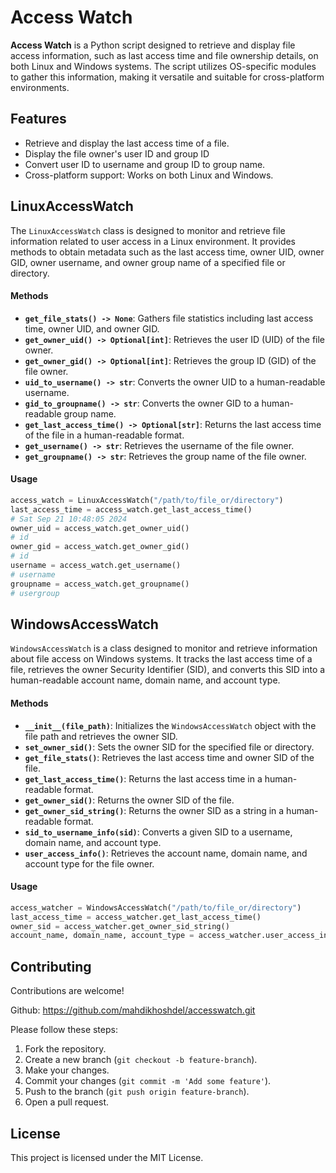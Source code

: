 # Access Watch

**Access Watch** is a Python script designed to retrieve and display file access information, such as last access time and file ownership details, on both Linux and Windows systems. The script utilizes OS-specific modules to gather this information, making it versatile and suitable for cross-platform environments.


## Features

- Retrieve and display the last access time of a file.
- Display the file owner's user ID and group ID
- Convert user ID to username and group ID to group name.
- Cross-platform support: Works on both Linux and Windows.


## LinuxAccessWatch  

The `LinuxAccessWatch` class is designed to monitor and retrieve file information related to user access in a Linux environment. It provides methods to obtain metadata such as the last access time, owner UID, owner GID, owner username, and owner group name of a specified file or directory.  

#### Methods  

- **`get_file_stats() -> None`**: Gathers file statistics including last access time, owner UID, and owner GID.  
- **`get_owner_uid() -> Optional[int]`**: Retrieves the user ID (UID) of the file owner.  
- **`get_owner_gid() -> Optional[int]`**: Retrieves the group ID (GID) of the file owner.  
- **`uid_to_username() -> str`**: Converts the owner UID to a human-readable username.  
- **`gid_to_groupname() -> str`**: Converts the owner GID to a human-readable group name.  
- **`get_last_access_time() -> Optional[str]`**: Returns the last access time of the file in a human-readable format.
- **`get_username() -> str`**: Retrieves the username of the file owner.  
- **`get_groupname() -> str`**: Retrieves the group name of the file owner.  
 

#### Usage  

```python  
access_watch = LinuxAccessWatch("/path/to/file_or/directory")
last_access_time = access_watch.get_last_access_time()
# Sat Sep 21 10:48:05 2024
owner_uid = access_watch.get_owner_uid()
# id
owner_gid = access_watch.get_owner_gid()
# id
username = access_watch.get_username()
# username
groupname = access_watch.get_groupname()
# usergroup
```

## WindowsAccessWatch
`WindowsAccessWatch` is a class designed to monitor and retrieve information about file access on Windows systems. It tracks the last access time of a file, retrieves the owner Security Identifier (SID), and converts this SID into a human-readable account name, domain name, and account type.


#### Methods
- **`__init__(file_path)`**: Initializes the `WindowsAccessWatch` object with the file path and retrieves the owner SID.
- **`set_owner_sid()`**: Sets the owner SID for the specified file or directory.
- **`get_file_stats()`**: Retrieves the last access time and owner SID of the file.
- **`get_last_access_time()`**: Returns the last access time in a human-readable format.
- **`get_owner_sid()`**: Returns the owner SID of the file.
- **`get_owner_sid_string()`**: Returns the owner SID as a string in a human-readable format.
- **`sid_to_username_info(sid)`**: Converts a given SID to a username, domain name, and account type.
- **`user_access_info()`**: Retrieves the account name, domain name, and account type for the file owner.

#### Usage

```python
access_watcher = WindowsAccessWatch("/path/to/file_or/directory")  
last_access_time = access_watcher.get_last_access_time()        
owner_sid = access_watcher.get_owner_sid_string()
account_name, domain_name, account_type = access_watcher.user_access_info() 
```


## Contributing

Contributions are welcome!

Github:  https://github.com/mahdikhoshdel/accesswatch.git

Please follow these steps:
1. Fork the repository.
2. Create a new branch (`git checkout -b feature-branch`).
3. Make your changes.
4. Commit your changes (`git commit -m 'Add some feature'`).
5. Push to the branch (`git push origin feature-branch`).
6. Open a pull request.

## License

This project is licensed under the MIT License.



